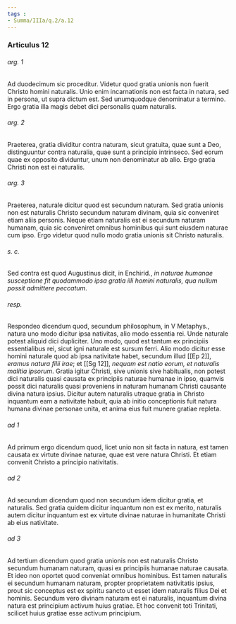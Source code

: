 ```yaml
---
tags : 
- Summa/IIIa/q.2/a.12
---
```


### Articulus 12

###### arg. 1
Ad duodecimum sic proceditur. Videtur quod gratia unionis non fuerit Christo homini naturalis. Unio enim incarnationis non est facta in natura, sed in persona, ut supra dictum est. Sed unumquodque denominatur a termino. Ergo gratia illa magis debet dici personalis quam naturalis.

###### arg. 2
Praeterea, gratia dividitur contra naturam, sicut gratuita, quae sunt a Deo, distinguuntur contra naturalia, quae sunt a principio intrinseco. Sed eorum quae ex opposito dividuntur, unum non denominatur ab alio. Ergo gratia Christi non est ei naturalis.

###### arg. 3
Praeterea, naturale dicitur quod est secundum naturam. Sed gratia unionis non est naturalis Christo secundum naturam divinam, quia sic conveniret etiam aliis personis. Neque etiam naturalis est ei secundum naturam humanam, quia sic conveniret omnibus hominibus qui sunt eiusdem naturae cum ipso. Ergo videtur quod nullo modo gratia unionis sit Christo naturalis.

###### s. c.
Sed contra est quod Augustinus dicit, in Enchirid., *in naturae humanae susceptione fit quodammodo ipsa gratia illi homini naturalis, qua nullum possit admittere peccatum*.

###### resp.
Respondeo dicendum quod, secundum philosophum, in V Metaphys., natura uno modo dicitur ipsa nativitas, alio modo essentia rei. Unde naturale potest aliquid dici dupliciter. Uno modo, quod est tantum ex principiis essentialibus rei, sicut igni naturale est sursum ferri. Alio modo dicitur esse homini naturale quod ab ipsa nativitate habet, secundum illud [[Ep 2]], *eramus natura filii irae*; et [[Sg 12]], *nequam est natio eorum, et naturalis malitia ipsorum*. Gratia igitur Christi, sive unionis sive habitualis, non potest dici naturalis quasi causata ex principiis naturae humanae in ipso, quamvis possit dici naturalis quasi proveniens in naturam humanam Christi causante divina natura ipsius. Dicitur autem naturalis utraque gratia in Christo inquantum eam a nativitate habuit, quia ab initio conceptionis fuit natura humana divinae personae unita, et anima eius fuit munere gratiae repleta.

###### ad 1
Ad primum ergo dicendum quod, licet unio non sit facta in natura, est tamen causata ex virtute divinae naturae, quae est vere natura Christi. Et etiam convenit Christo a principio nativitatis.

###### ad 2
Ad secundum dicendum quod non secundum idem dicitur gratia, et naturalis. Sed gratia quidem dicitur inquantum non est ex merito, naturalis autem dicitur inquantum est ex virtute divinae naturae in humanitate Christi ab eius nativitate.

###### ad 3
Ad tertium dicendum quod gratia unionis non est naturalis Christo secundum humanam naturam, quasi ex principiis humanae naturae causata. Et ideo non oportet quod conveniat omnibus hominibus. Est tamen naturalis ei secundum humanam naturam, propter proprietatem nativitatis ipsius, prout sic conceptus est ex spiritu sancto ut esset idem naturalis filius Dei et hominis. Secundum vero divinam naturam est ei naturalis, inquantum divina natura est principium activum huius gratiae. Et hoc convenit toti Trinitati, scilicet huius gratiae esse activum principium.

